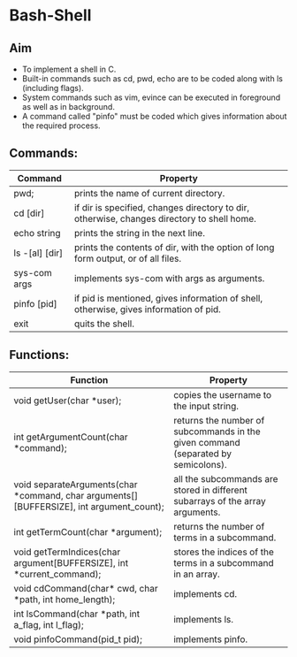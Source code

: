 # Bash-Shell

## Aim
- To implement a shell in C.
- Built-in commands such as cd, pwd, echo are to be coded along with ls (including flags).
- System commands such as vim, evince can be executed in foreground as well as in background.
- A command called "pinfo" must be coded which gives information about the required process.

## Commands:
Command | Property
---- | ----
pwd; | prints the name of current directory.
cd [dir] | if dir is specified, changes directory to dir, otherwise, changes directory to shell home.
echo string | prints the string in the next line.
ls -[al] [dir] | prints the contents of dir, with the option of long form output, or of all files.
sys-com args | implements sys-com with args as arguments.
pinfo [pid] | if pid is mentioned, gives information of shell, otherwise, gives information of pid.
exit | quits the shell.

## Functions:
Function | Property
---- | ----
void getUser(char *user); | copies the username to the input string.
int getArgumentCount(char *command); | returns the number of subcommands in the given command (separated by semicolons).
void separateArguments(char *command, char arguments[][BUFFERSIZE], int argument_count); | all the subcommands are stored in different subarrays of the array arguments.
int getTermCount(char *argument); | returns the number of terms in a subcommand.
void getTermIndices(char argument[BUFFERSIZE], int *current_command); | stores the indices of the terms in a subcommand in an array.
void cdCommand(char* cwd, char *path, int home_length); | implements cd.
int lsCommand(char *path, int a_flag, int l_flag); | implements ls.
void pinfoCommand(pid_t pid); | implements pinfo.
